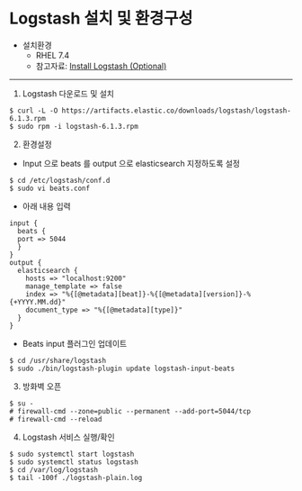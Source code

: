 # Logstash 설치 및 환경구성

* 설치환경
    * RHEL 7.4
    * 참고자료: [Install Logstash (Optional)](https://www.elastic.co/guide/en/beats/libbeat/6.1/logstash-installation.html)
---

1. Logstash 다운로드 및 설치
  ```
  $ curl -L -O https://artifacts.elastic.co/downloads/logstash/logstash-6.1.3.rpm
  $ sudo rpm -i logstash-6.1.3.rpm
  ```
2. 환경설정
  * Input 으로 beats 를 output 으로 elasticsearch 지정하도록 설정
  ```
  $ cd /etc/logstash/conf.d
  $ sudo vi beats.conf
  ```
  * 아래 내용 입력
  ```
  input {
    beats {
    port => 5044
    }
  }
  output {
    elasticsearch {
      hosts => "localhost:9200"
      manage_template => false
      index => "%{[@metadata][beat]}-%{[@metadata][version]}-%{+YYYY.MM.dd}"
      document_type => "%{[@metadata][type]}"
    }
  }
  ```
  * Beats input 플러그인 업데이트
  ```
  $ cd /usr/share/logstash
  $ sudo ./bin/logstash-plugin update logstash-input-beats
  ```
3. 방화벽 오픈
  ```
  $ su -
  # firewall-cmd --zone=public --permanent --add-port=5044/tcp
  # firewall-cmd --reload
  ```
4. Logstash 서비스 실행/확인
  ```
  $ sudo systemctl start logstash
  $ sudo systemctl status logstash
  $ cd /var/log/logstash
  $ tail -100f ./logstash-plain.log
  ```
